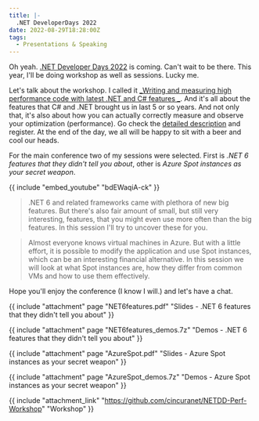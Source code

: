 ```yaml
---
title: |-
  .NET DeveloperDays 2022
date: 2022-08-29T18:28:00Z
tags:
  - Presentations & Speaking
---
```

Oh yeah. [.NET Developer Days 2022][1] is coming. Can't wait to be there. This year, I'll be doing workshop as well as sessions. Lucky me.

<!-- excerpt -->

Let's talk about the workshop. I called it [_Writing and measuring high performance code with latest .NET and C# features _][2]. And it's all about the features that C# and .NET brought us in last 5 or so years. And not only that, it's also about how you can actually correctly measure and observe your optimization (performance). Go check the [detailed description][2] and register. At the end of the day, we all will be happy to sit with a beer and cool our heads.

For the main conference two of my sessions were selected. First is _.NET 6 features that they didn't tell you about_, other is _Azure Spot instances as your secret weapon_.

{{ include "embed_youtube" "bdEWaqiA-ck" }}

> .NET 6 and related frameworks came with plethora of new big features. But there's also fair amount of small, but still very interesting, features, that you might even use more often than the big features. In this session I'll try to uncover these for you.

> Almost everyone knows virtual machines in Azure. But with a little effort, it is possible to modify the application and use Spot instances, which can be an interesting financial alternative. In this session we will look at what Spot instances are, how they differ from common VMs and how to use them effectively.

Hope you'll enjoy the conference (I know I will.) and let's have a chat.

{{ include "attachment" page "NET6features.pdf" "Slides - .NET 6 features that they didn't tell you about" }}

{{ include "attachment" page "NET6features_demos.7z" "Demos - .NET 6 features that they didn't tell you about" }}

{{ include "attachment" page "AzureSpot.pdf" "Slides - Azure Spot instances as your secret weapon" }}

{{ include "attachment" page "AzureSpot_demos.7z" "Demos - Azure Spot instances as your secret weapon" }}

{{ include "attachment_link" "https://github.com/cincuranet/NETDD-Perf-Workshop" "Workshop" }}

[1]: https://net.developerdays.pl/
[2]: https://net.developerdays.pl/writing-and-measuring-high-performance-code-with-latest-net-and-c-features/

